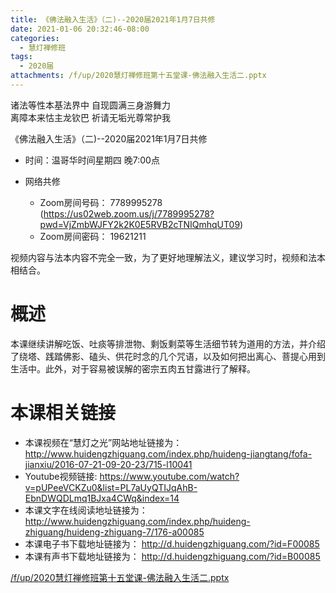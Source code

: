```yaml
---
title: 《佛法融入生活》（二)--2020届2021年1月7日共修
date: 2021-01-06 20:32:46-08:00
categories:
  - 慧灯禅修班
tags:
  - 2020届
attachments: /f/up/2020慧灯禅修班第十五堂课-佛法融入生活二.pptx
---
```

诸法等性本基法界中 自现圆满三身游舞力  
离障本来怙主龙钦巴 祈请无垢光尊常护我  

《佛法融入生活》（二)--2020届2021年1月7日共修

* 时间：温哥华时间星期四 晚7:00点

* 网络共修
  * Zoom房间号码： 7789995278 (<https://us02web.zoom.us/j/7789995278?pwd=VjZmbWJFY2k2K0E5RVB2cTNIQmhqUT09>)
  * Zoom房间密码： 19621211

视频内容与法本内容不完全一致，为了更好地理解法义，建议学习时，视频和法本相结合。

# 概述

本课继续讲解吃饭、吐痰等排泄物、剩饭剩菜等生活细节转为道用的方法，并介绍了绕塔、践踏佛影、磕头、供花时念的几个咒语，以及如何把出离心、菩提心用到生活中。此外，对于容易被误解的密宗五肉五甘露进行了解释。

# 本课相关链接 

- 本课视频在“慧灯之光”网站地址链接为： <http://www.huidengzhiguang.com/index.php/huideng-jiangtang/fofa-jianxiu/2016-07-21-09-20-23/715-l10041>
- Youtube视频链接: <https://www.youtube.com/watch?v=pUPeeVCKZu0&list=PL7aUyQTIJqAhB-EbnDWQDLmq1BJxa4CWq&index=14>
- 本课文字在线阅读地址链接为： <http://www.huidengzhiguang.com/index.php/huideng-zhiguang/huideng-zhiguang-7/176-a00085>
- 本课电子书下载地址链接为： <http://d.huidengzhiguang.com/?id=F00085>
- 本课有声书下载地址链接为： <http://d.huidengzhiguang.com/?id=B00085>

[/f/up/2020慧灯禅修班第十五堂课-佛法融入生活二.pptx](https://s3.ca-central-1.wasabisys.com/hddata/f.huidengchanxiu.net/hdv/f/up/2020慧灯禅修班第十五堂课-佛法融入生活二.pptx)
